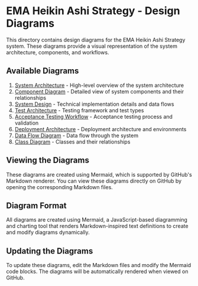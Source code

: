 # EMA Heikin Ashi Strategy - Design Diagrams

This directory contains design diagrams for the EMA Heikin Ashi Strategy system. These diagrams provide a visual representation of the system architecture, components, and workflows.

## Available Diagrams

1. [System Architecture](01_system_architecture.md) - High-level overview of the system architecture
2. [Component Diagram](02_component_diagram.md) - Detailed view of system components and their relationships
3. [System Design](03_system_design.md) - Technical implementation details and data flows
4. [Test Architecture](04_test_architecture.md) - Testing framework and test types
5. [Acceptance Testing Workflow](05_acceptance_testing_workflow.md) - Acceptance testing process and validation
6. [Deployment Architecture](06_deployment_architecture.md) - Deployment architecture and environments
7. [Data Flow Diagram](07_data_flow.md) - Data flow through the system
8. [Class Diagram](08_class_diagram.md) - Classes and their relationships

## Viewing the Diagrams

These diagrams are created using Mermaid, which is supported by GitHub's Markdown renderer. You can view these diagrams directly on GitHub by opening the corresponding Markdown files.

## Diagram Format

All diagrams are created using Mermaid, a JavaScript-based diagramming and charting tool that renders Markdown-inspired text definitions to create and modify diagrams dynamically.

## Updating the Diagrams

To update these diagrams, edit the Markdown files and modify the Mermaid code blocks. The diagrams will be automatically rendered when viewed on GitHub.
